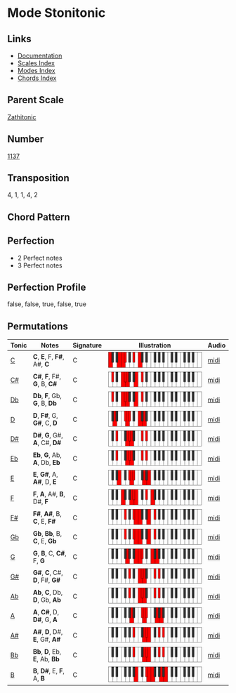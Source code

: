 # Mode Stonitonic

## Links

- [Documentation](README.md)
- [Scales Index](Scales.md)
- [Modes Index](Modes.md)
- [Chords Index](Chords.md)

## Parent Scale

[Zathitonic](ScaleZathitonic.md)

## Number

[1137](https://ianring.com/musictheory/scales/1137)

## Transposition

4, 1, 1, 4, 2

## Chord Pattern



## Perfection

- 2 Perfect notes
- 3 Perfect notes

## Perfection Profile

false, false, true, false, true

## Permutations

| Tonic | Notes | Signature | Illustration | Audio |
|-------|-------|-----------|--------------|-------|
| [C](ModeCNaturalStonitonic.md) | **C**, **E**, F, **F#**, A#, **C** | C | ![CNaturalStonitonic](ModeCNaturalStonitonic.png) | [midi](https://github.com/edipermadi/music/blob/main/docs/ModeCNaturalStonitonic.mid?raw=true) |
| [C#](ModeCSharpStonitonic.md) | **C#**, **F**, F#, **G**, B, **C#** | C | ![CSharpStonitonic](ModeCSharpStonitonic.png) | [midi](https://github.com/edipermadi/music/blob/main/docs/ModeCSharpStonitonic.mid?raw=true) |
| [Db](ModeDFlatStonitonic.md) | **Db**, **F**, Gb, **G**, B, **Db** | C | ![DFlatStonitonic](ModeDFlatStonitonic.png) | [midi](https://github.com/edipermadi/music/blob/main/docs/ModeDFlatStonitonic.mid?raw=true) |
| [D](ModeDNaturalStonitonic.md) | **D**, **F#**, G, **G#**, C, **D** | C | ![DNaturalStonitonic](ModeDNaturalStonitonic.png) | [midi](https://github.com/edipermadi/music/blob/main/docs/ModeDNaturalStonitonic.mid?raw=true) |
| [D#](ModeDSharpStonitonic.md) | **D#**, **G**, G#, **A**, C#, **D#** | C | ![DSharpStonitonic](ModeDSharpStonitonic.png) | [midi](https://github.com/edipermadi/music/blob/main/docs/ModeDSharpStonitonic.mid?raw=true) |
| [Eb](ModeEFlatStonitonic.md) | **Eb**, **G**, Ab, **A**, Db, **Eb** | C | ![EFlatStonitonic](ModeEFlatStonitonic.png) | [midi](https://github.com/edipermadi/music/blob/main/docs/ModeEFlatStonitonic.mid?raw=true) |
| [E](ModeENaturalStonitonic.md) | **E**, **G#**, A, **A#**, D, **E** | C | ![ENaturalStonitonic](ModeENaturalStonitonic.png) | [midi](https://github.com/edipermadi/music/blob/main/docs/ModeENaturalStonitonic.mid?raw=true) |
| [F](ModeFNaturalStonitonic.md) | **F**, **A**, A#, **B**, D#, **F** | C | ![FNaturalStonitonic](ModeFNaturalStonitonic.png) | [midi](https://github.com/edipermadi/music/blob/main/docs/ModeFNaturalStonitonic.mid?raw=true) |
| [F#](ModeFSharpStonitonic.md) | **F#**, **A#**, B, **C**, E, **F#** | C | ![FSharpStonitonic](ModeFSharpStonitonic.png) | [midi](https://github.com/edipermadi/music/blob/main/docs/ModeFSharpStonitonic.mid?raw=true) |
| [Gb](ModeGFlatStonitonic.md) | **Gb**, **Bb**, B, **C**, E, **Gb** | C | ![GFlatStonitonic](ModeGFlatStonitonic.png) | [midi](https://github.com/edipermadi/music/blob/main/docs/ModeGFlatStonitonic.mid?raw=true) |
| [G](ModeGNaturalStonitonic.md) | **G**, **B**, C, **C#**, F, **G** | C | ![GNaturalStonitonic](ModeGNaturalStonitonic.png) | [midi](https://github.com/edipermadi/music/blob/main/docs/ModeGNaturalStonitonic.mid?raw=true) |
| [G#](ModeGSharpStonitonic.md) | **G#**, **C**, C#, **D**, F#, **G#** | C | ![GSharpStonitonic](ModeGSharpStonitonic.png) | [midi](https://github.com/edipermadi/music/blob/main/docs/ModeGSharpStonitonic.mid?raw=true) |
| [Ab](ModeAFlatStonitonic.md) | **Ab**, **C**, Db, **D**, Gb, **Ab** | C | ![AFlatStonitonic](ModeAFlatStonitonic.png) | [midi](https://github.com/edipermadi/music/blob/main/docs/ModeAFlatStonitonic.mid?raw=true) |
| [A](ModeANaturalStonitonic.md) | **A**, **C#**, D, **D#**, G, **A** | C | ![ANaturalStonitonic](ModeANaturalStonitonic.png) | [midi](https://github.com/edipermadi/music/blob/main/docs/ModeANaturalStonitonic.mid?raw=true) |
| [A#](ModeASharpStonitonic.md) | **A#**, **D**, D#, **E**, G#, **A#** | C | ![ASharpStonitonic](ModeASharpStonitonic.png) | [midi](https://github.com/edipermadi/music/blob/main/docs/ModeASharpStonitonic.mid?raw=true) |
| [Bb](ModeBFlatStonitonic.md) | **Bb**, **D**, Eb, **E**, Ab, **Bb** | C | ![BFlatStonitonic](ModeBFlatStonitonic.png) | [midi](https://github.com/edipermadi/music/blob/main/docs/ModeBFlatStonitonic.mid?raw=true) |
| [B](ModeBNaturalStonitonic.md) | **B**, **D#**, E, **F**, A, **B** | C | ![BNaturalStonitonic](ModeBNaturalStonitonic.png) | [midi](https://github.com/edipermadi/music/blob/main/docs/ModeBNaturalStonitonic.mid?raw=true) |

